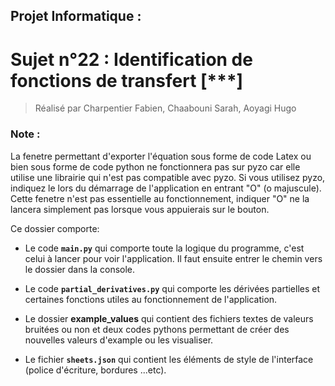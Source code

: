 ## Projet Informatique :
# Sujet n°22 : Identification de fonctions de transfert [***]

> Réalisé par Charpentier Fabien, Chaabouni Sarah, Aoyagi Hugo

### Note :
 La fenetre permettant d'exporter l'équation sous forme de code Latex ou bien sous forme de code python ne fonctionnera pas sur pyzo car elle utilise une librairie qui n'est pas compatible avec pyzo. Si vous utilisez pyzo, indiquez le lors du démarrage de l'application en entrant "O" (o majuscule).
 Cette fenetre n'est pas essentielle au fonctionnement, indiquer "O" ne la lancera simplement pas lorsque vous appuierais sur le bouton.

Ce dossier comporte:

- Le code **`main.py`** qui comporte toute la logique du programme, c'est celui à lancer pour voir l'application. Il faut ensuite entrer le chemin vers le dossier dans la console.

- Le code **`partial_derivatives.py`** qui comporte les dérivées partielles et certaines fonctions utiles au fonctionnement de l'application.

- Le dossier **example_values** qui contient des fichiers textes de valeurs bruitées ou non et deux codes pythons permettant de créer des nouvelles valeurs d'example ou les visualiser.

- Le fichier **`sheets.json`** qui contient les éléments de style de l'interface (police d'écriture, bordures ...etc).
